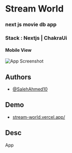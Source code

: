 
# Stream World

### next js movie db app

### Stack : Nextjs | ChakraUi



#### Mobile View

![App Screenshot](https://user-images.githubusercontent.com/44835364/226081047-797a7ad3-1519-4a7c-8717-cc9a2d67edc0.png)


## Authors

- [@SalehAhmed10](https://www.github.com/SalehAhmed10)


## Demo


- [stream-world.vercel.app/](stream-world.vercel.app/)


## Desc
App
